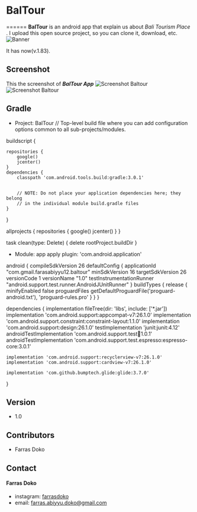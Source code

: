 # BalTour
======
**BalTour** is an android app that explain us about *Bali Tourism Place* . I upload this open source project, so you can clone it, download, etc.
![Banner](/app/screenshot/screenshot3.png)

It has now(v.1.83).

## Screenshot
This the screenshot of ***BalTour App***
![Screenshot Baltour](/app/screenshot/screenshot1.png) ![Screenshot Baltour](/app/screenshot/screenshot2.png)

## Gradle
* Project: BalTour
// Top-level build file where you can add configuration options common to all sub-projects/modules.

buildscript {
    
    repositories {
        google()
        jcenter()
    }
    dependencies {
        classpath 'com.android.tools.build:gradle:3.0.1'
        

        // NOTE: Do not place your application dependencies here; they belong
        // in the individual module build.gradle files
    }
}

allprojects {
    repositories {
        google()
        jcenter()
    }
}

task clean(type: Delete) {
    delete rootProject.buildDir
}

* Module: app
apply plugin: 'com.android.application'

android {
    compileSdkVersion 26
    defaultConfig {
        applicationId "com.gmail.farasabiyyu12.baltour"
        minSdkVersion 16
        targetSdkVersion 26
        versionCode 1
        versionName "1.0"
        testInstrumentationRunner "android.support.test.runner.AndroidJUnitRunner"
    }
    buildTypes {
        release {
            minifyEnabled false
            proguardFiles getDefaultProguardFile('proguard-android.txt'), 'proguard-rules.pro'
        }
    }
}

dependencies {
    implementation fileTree(dir: 'libs', include: ['*.jar'])
    implementation 'com.android.support:appcompat-v7:26.1.0'
    implementation 'com.android.support.constraint:constraint-layout:1.1.0'
    implementation 'com.android.support:design:26.1.0'
    testImplementation 'junit:junit:4.12'
    androidTestImplementation 'com.android.support.test:runner:1.0.1'
    androidTestImplementation 'com.android.support.test.espresso:espresso-core:3.0.1'

    implementation 'com.android.support:recyclerview-v7:26.1.0'
    implementation 'com.android.support:cardview-v7:26.1.0'

    implementation 'com.github.bumptech.glide:glide:3.7.0'
}

## Version
* 1.0

## Contributors
 * Farras Doko

## Contact
#### Farras Doko
* instagram: [farrasdoko](https://www.instagram.com/farrasdoko/)
* email: farras.abiyyu.doko@gmail.com

